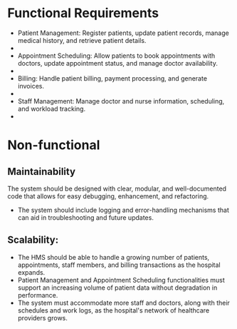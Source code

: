 <h1>
    Functional Requirements
</h1>
<ul>
<li> Patient Management: Register patients, update patient records, manage medical history, and retrieve patient details.<li>

<li>Appointment Scheduling: Allow patients to book appointments with doctors, update appointment status, and manage doctor availability.<li>

<li> Billing: Handle patient billing, payment processing, and generate invoices.<li>

<li>Staff Management: Manage doctor and nurse information, scheduling, and workload tracking.<li>
</ul>
<h1>
Non-functional
    </h1>
<h2>
Maintainability
    </h2>
    The system should be designed with clear, modular, and well-documented code that allows for easy debugging, enhancement, and refactoring.
<ul>
<li>The system should include logging and error-handling mechanisms that can aid in troubleshooting and future updates.</li>
    </ul>
    <h2>
Scalability:
        </h2>
<ul>
<li>The HMS should be able to handle a growing number of patients, appointments, staff members, and billing transactions as the hospital expands.
</li>
<li>Patient Management and Appointment Scheduling functionalities must support an increasing volume of patient data without degradation in performance.
        </li>
<li>The system must accommodate more staff and doctors, along with their schedules and work logs, as the hospital's network of healthcare providers grows.
        </li>
</ul>
